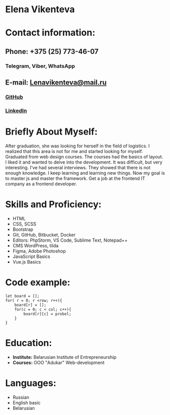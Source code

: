 # **Elena Vikenteva**

# **Contact information:**
## **Phone: +375 (25) 773-46-07**  
### Telegram, Viber, WhatsApp 

## E-mail: Lenavikenteva@mail.ru

### [**GitHub**]('https://github.com/Elena-Vikenteva")
### [**LinkedIn**]('https://www.linkedin.com/in/%D0%B5%D0%BB%D0%B5%D0%BD%D0%B0-%D0%B2%D0%B8%D0%BA%D0%B5%D0%BD%D1%82%D1%8C%D0%B5%D0%B2%D0%B0-641a25200/")




###

# **Briefly About Myself:**
After graduation, she was looking for herself in the field of 
logistics. 
I realized that this area is not for me and started looking for myself. 
Graduated from web design courses. 
The courses had the basics of layout. 
I liked it and wanted to delve into the development. 
It was difficult, but very interesting. 
I've had several interviews. 
They showed that there is not enough knowledge. 
I keep learning and learning new things. 
Now my goal is to master js and master the framework. 
Get a job at the frontend IT company as a frontend developer.



# **Skills and Proficiency:**
* HTML
* CSS, SCSS
* Bootstrap
* Git, GitHub, Bitbucket, Docker
* Editors: PhpStorm, VS Code, Sublime Text, Notepad++
* CMS WordPress, tilda
* Figma, Adobe Photoshop
* JavaScript Basics
* Vue.js Basics


# **Code example:**
```
let board = [];
for( r = 0; r <row; r++){
    board[r] = [];
    for(c = 0; c < col; c++){
        board[r][c] = probel;
    }
}
```



# **Education:**
* **Institute:** Belarusian Institute of Entrepreneurship
* **Courses:**  ООО "Adukar" Web-development



# **Languages:**
* Russian
* English basic
* Belarusian
